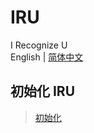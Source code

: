 # IRU
I Recognize U  
English | [简体中文](README/README.zh_Hans.md)  
## 初始化 IRU
> 
> [初始化](README/how_to_init.md)